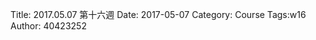 Title: 2017.05.07 第十六週
Date: 2017-05-07
Category: Course
Tags:w16
Author: 40423252

<!-- PELICAN_END_SUMMARY -->
